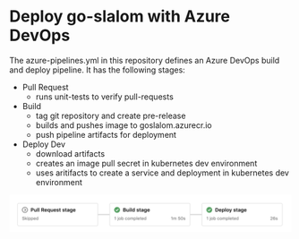 # Deploy go-slalom with Azure DevOps

The azure-pipelines.yml in this repository defines an Azure DevOps build and deploy pipeline. It has the following stages:

- Pull Request
  - runs unit-tests to verify pull-requests
- Build
  - tag git repository and create pre-release
  - builds and pushes image to goslalom.azurecr.io
  - push pipeline artifacts for deployment
- Deploy Dev
  - download artifacts
  - creates an image pull secret in kubernetes dev environment
  - uses aritifacts to create a service and deployment in kubernetes dev environment

![azure pipeline](screens/azure-pipeline.png)